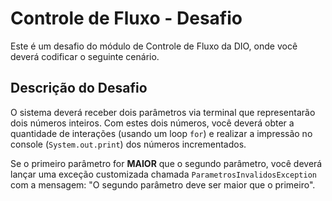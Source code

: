 # Controle de Fluxo - Desafio

Este é um desafio do módulo de Controle de Fluxo da DIO, onde você deverá codificar o seguinte cenário.

## Descrição do Desafio

O sistema deverá receber dois parâmetros via terminal que representarão dois números inteiros. Com estes dois números, você deverá obter a quantidade de interações (usando um loop `for`) e realizar a impressão no console (`System.out.print`) dos números incrementados.

Se o primeiro parâmetro for **MAIOR** que o segundo parâmetro, você deverá lançar uma exceção customizada chamada `ParametrosInvalidosException` com a mensagem: "O segundo parâmetro deve ser maior que o primeiro".
